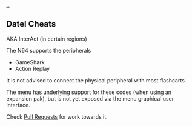 [..](./00_index.md)
## Datel Cheats
AKA InterAct (in certain regions)

The N64 supports the peripherals
- GameShark
- Action Replay

It is not advised to connect the physical peripheral with most flashcarts.

The menu has underlying support for these codes (when using an expansion pak), but is not yet exposed via the menu graphical user interface.

Check [Pull Requests](https://github.com/Polprzewodnikowy/N64FlashcartMenu/pulls) for work towards it.

